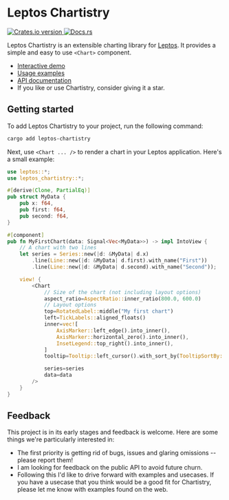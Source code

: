 # Leptos Chartistry

<p>
  <a href="https://crates.io/crates/leptos-chartistry">
    <img src="https://img.shields.io/crates/v/leptos-chartistry.svg?style=for-the-badge" alt="Crates.io version" />
  </a>
  <a href="https://docs.rs/leptos-chartistry">
    <img src="https://img.shields.io/badge/docs-latest-blue.svg?style=for-the-badge" alt="Docs.rs" />
  </a>
</p>

Leptos Chartistry is an extensible charting library for [Leptos](https://github.com/leptos-rs/leptos). It provides a simple and easy to use `<Chart>` component.

- [Interactive demo](https://feral-dot-io.github.io/leptos-chartistry/)
- [Usage examples](https://feral-dot-io.github.io/leptos-chartistry/examples)
- [API documentation](https://docs.rs/leptos-chartistry)
- If you like or use Chartistry, consider giving it a star.

## Getting started

To add Leptos Chartistry to your project, run the following command:

```bash
cargo add leptos-chartistry
```

Next, use `<Chart ... />` to render a chart in your Leptos application. Here's a small example:

```rust
use leptos::*;
use leptos_chartistry::*;

#[derive(Clone, PartialEq)]
pub struct MyData {
    pub x: f64,
    pub first: f64,
    pub second: f64,
}

#[component]
pub fn MyFirstChart(data: Signal<Vec<MyData>>) -> impl IntoView {
    // A chart with two lines
    let series = Series::new(|d: &MyData| d.x)
        .line(Line::new(|d: &MyData| d.first).with_name("First"))
        .line(Line::new(|d: &MyData| d.second).with_name("Second"));

    view! {
        <Chart
            // Size of the chart (not including layout options)
            aspect_ratio=AspectRatio::inner_ratio(800.0, 600.0)
            // Layout options
            top=RotatedLabel::middle("My first chart")
            left=TickLabels::aligned_floats()
            inner=vec![
                AxisMarker::left_edge().into_inner(),
                AxisMarker::horizontal_zero().into_inner(),
                InsetLegend::top_right().into_inner(),
            ]
            tooltip=Tooltip::left_cursor().with_sort_by(TooltipSortBy::Descending)

            series=series
            data=data
        />
    }
}
```

## Feedback

This project is in its early stages and feedback is welcome. Here are some things we're particularly interested in:

- The first priority is getting rid of bugs, issues and glaring omissions -- please report them!
- I am looking for feedback on the public API to avoid future churn.
- Following this I'd like to drive forward with examples and usecases. If you have a usecase that you think would be a good fit for Chartistry, please let me know with examples found on the web.
